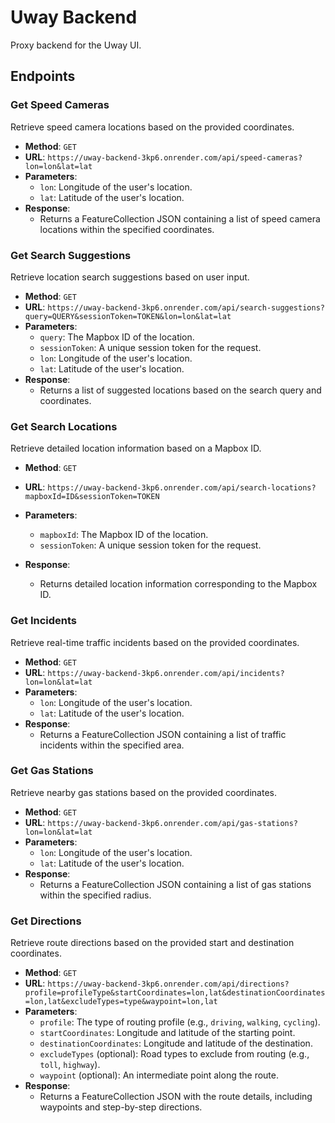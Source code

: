 # Uway Backend

Proxy backend for the Uway UI.

## Endpoints

### Get Speed Cameras

Retrieve speed camera locations based on the provided coordinates.

-   **Method**: `GET`
-   **URL**: `https://uway-backend-3kp6.onrender.com/api/speed-cameras?lon=lon&lat=lat`
-   **Parameters**:
    -   `lon`: Longitude of the user's location.
    -   `lat`: Latitude of the user's location.
-   **Response**:
    -   Returns a FeatureCollection JSON containing a list of speed camera locations within the specified coordinates.

### Get Search Suggestions

Retrieve location search suggestions based on user input.

-   **Method**: `GET`
-   **URL**: `https://uway-backend-3kp6.onrender.com/api/search-suggestions?query=QUERY&sessionToken=TOKEN&lon=lon&lat=lat`
-   **Parameters**:
    -   `query`: The Mapbox ID of the location.
    -   `sessionToken`: A unique session token for the request.
    -   `lon`: Longitude of the user's location.
    -   `lat`: Latitude of the user's location.
-   **Response**:
    -   Returns a list of suggested locations based on the search query and coordinates.

### Get Search Locations

Retrieve detailed location information based on a Mapbox ID.

-   **Method**: `GET`
-   **URL**: `https://uway-backend-3kp6.onrender.com/api/search-locations?mapboxId=ID&sessionToken=TOKEN`
-   **Parameters**:
    -   `mapboxId`: The Mapbox ID of the location.
    -   `sessionToken`: A unique session token for the request.
-   **Response**:

    -   Returns detailed location information corresponding to the Mapbox ID.

### Get Incidents

Retrieve real-time traffic incidents based on the provided coordinates.

-   **Method**: `GET`
-   **URL**: `https://uway-backend-3kp6.onrender.com/api/incidents?lon=lon&lat=lat`
-   **Parameters**:
    -   `lon`: Longitude of the user's location.
    -   `lat`: Latitude of the user's location.
-   **Response**:
    -   Returns a FeatureCollection JSON containing a list of traffic incidents within the specified area.

### Get Gas Stations

Retrieve nearby gas stations based on the provided coordinates.

-   **Method**: `GET`
-   **URL**: `https://uway-backend-3kp6.onrender.com/api/gas-stations?lon=lon&lat=lat`
-   **Parameters**:
    -   `lon`: Longitude of the user's location.
    -   `lat`: Latitude of the user's location.
-   **Response**:
    -   Returns a FeatureCollection JSON containing a list of gas stations within the specified radius.

### Get Directions

Retrieve route directions based on the provided start and destination coordinates.

-   **Method**: `GET`
-   **URL**: `https://uway-backend-3kp6.onrender.com/api/directions?profile=profileType&startCoordinates=lon,lat&destinationCoordinates=lon,lat&excludeTypes=type&waypoint=lon,lat`
-   **Parameters**:
    -   `profile`: The type of routing profile (e.g., `driving`, `walking`, `cycling`).
    -   `startCoordinates`: Longitude and latitude of the starting point.
    -   `destinationCoordinates`: Longitude and latitude of the destination.
    -   `excludeTypes` (optional): Road types to exclude from routing (e.g., `toll`, `highway`).
    -   `waypoint` (optional): An intermediate point along the route.
-   **Response**:
    -   Returns a FeatureCollection JSON with the route details, including waypoints and step-by-step directions.
